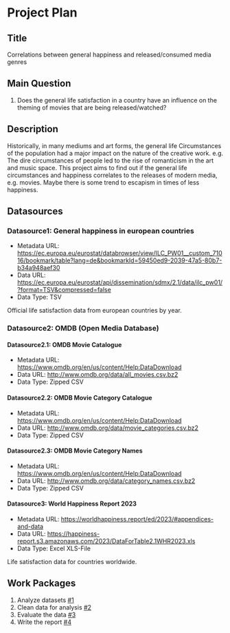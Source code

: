 # Project Plan

## Title
<!-- Give your project a short title. -->
Correlations between general happiness and released/consumed media genres

## Main Question

<!-- Think about one main question you want to answer based on the data. -->
1. Does the general life satisfaction in a country have an influence on the theming of movies that are being released/watched?

## Description

<!-- Describe your data science project in max. 200 words. Consider writing about why and how you attempt it. -->
Historically, in many mediums and art forms, the general life Circumstances of the population had a major impact on the nature of the creative work.
e.g. The dire circumstances of people led to the rise of romanticism in the art and music space.
This project aims to find out if the general life circumstances and happiness correlates to the releases of modern media, e.g. movies.
Maybe there is some trend to escapism in times of less happiness.

## Datasources

<!-- Describe each datasources you plan to use in a section. Use the prefic "DatasourceX" where X is the id of the datasource. -->

### Datasource1: General happiness in european countries
* Metadata URL: https://ec.europa.eu/eurostat/databrowser/view/ILC_PW01__custom_71016/bookmark/table?lang=de&bookmarkId=59450ed9-2039-47a5-80b7-b34a948aef30
* Data URL: https://ec.europa.eu/eurostat/api/dissemination/sdmx/2.1/data/ilc_pw01/?format=TSV&compressed=false
* Data Type: TSV

Official life satisfaction data from european countries by year.


### Datasource2: OMDB (Open Media Database)

#### Datasource2.1: OMDB Movie Catalogue
* Metadata URL: https://www.omdb.org/en/us/content/Help:DataDownload
* Data URL: http://www.omdb.org/data/all_movies.csv.bz2
* Data Type: Zipped CSV
#### Datasource2.2: OMDB Movie Category Catalogue
* Metadata URL: https://www.omdb.org/en/us/content/Help:DataDownload
* Data URL: http://www.omdb.org/data/movie_categories.csv.bz2
* Data Type: Zipped CSV
#### Datasource2.3: OMDB Movie Category Names
* Metadata URL: https://www.omdb.org/en/us/content/Help:DataDownload
* Data URL: http://www.omdb.org/data/category_names.csv.bz2
* Data Type: Zipped CSV

#### Datasource3: World Happiness Report 2023
* Metadata URL: https://worldhappiness.report/ed/2023/#appendices-and-data
* Data URL: https://happiness-report.s3.amazonaws.com/2023/DataForTable2.1WHR2023.xls
* Data Type: Excel XLS-File

Life satisfaction data for countries worldwide.


## Work Packages

<!-- List of work packages ordered sequentially, each pointing to an issue with more details. -->

1. Analyze datasets [#1][i1]
2. Clean data for analysis [#2][i2]
3. Evaluate the data [#3][i3]
4. Write the report [#4][i4]

[i1]: https://github.com/engelharddirk/made-course/issues/1
[i2]: https://github.com/engelharddirk/made-course/issues/2
[i3]: https://github.com/engelharddirk/made-course/issues/3
[i4]: https://github.com/engelharddirk/made-course/issues/4
